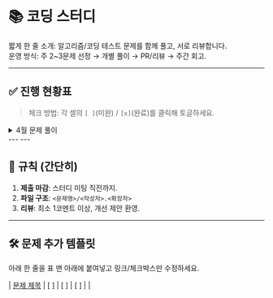 # 📚 코딩 스터디

짧게 한 줄 소개: 알고리즘/코딩 테스트 문제를 함께 풀고, 서로 리뷰합니다.  
운영 방식: 주 2~3문제 선정 → 개별 풀이 → PR/리뷰 → 주간 회고.

---

## ✅ 진행 현황표

> 체크 방법: 각 셀의 `[ ]`(미완) / `[x]`(완료)를 클릭해 토글하세요.
<details>
  <summary>4월 문제 풀이</summary>
| 문제 이름 (링크) | 강진규 | 김동연 | 김형진 | 유환성 | 이신 | 이한설 | 홍성표 |
|---|---|---|---|---|---|---|---|
| [문제 A](https://example.com) | [ ] | [x] | [ ] | [ ] | [x] | [ ] | [x] |
| [문제 B](https://example.com) | [ ] | [x] | [ ] | [ ] | [x] | [ ] | [x] |
| [문제 C](https://example.com) | [ ] | [x] | [ ] | [ ] | [x] | [ ] | [x] |
| [문제 C](https://example.com) | [ ] | [x] | [ ] | [ ] | [x] | [ ] | [x] |
| [문제 C](https://example.com) | [ ] | [x] | [ ] | [ ] | [x] | [ ] | [x] |
| [문제 C](https://example.com) | [ ] | [x] | [ ] | [ ] | [x] | [ ] | [x] |
| [문제 C](https://example.com) | [ ] | [x] | [ ] | [ ] | [x] | [ ] | [x] |
| [문제 C](https://example.com) | [ ] | [x] | [ ] | [ ] | [x] | [ ] | [x] |
| [문제 C](https://example.com) | [ ] | [x] | [ ] | [ ] | [x] | [ ] | [x] |
| [문제 C](https://example.com) | [ ] | [x] | [ ] | [ ] | [x] | [ ] | [x] |
| [문제 C](https://example.com) | [ ] | [x] | [ ] | [ ] | [x] | [ ] | [x] |
| [문제 C](https://example.com) | [ ] | [x] | [ ] | [ ] | [x] | [ ] | [x] |
| [문제 C](https://example.com) | [ ] | [x] | [ ] | [ ] | [x] | [ ] | [x] |
| [문제 C](https://example.com) | [ ] | [x] | [ ] | [ ] | [x] | [ ] | [x] |
| [문제 C](https://example.com) | [ ] | [x] | [ ] | [ ] | [x] | [ ] | [x] |
| [문제 C](https://example.com) | [ ] | [x] | [ ] | [ ] | [x] | [ ] | [x] |
| [문제 C](https://example.com) | [ ] | [x] | [ ] | [ ] | [x] | [ ] | [x] |
| [문제 C](https://example.com) | [ ] | [x] | [ ] | [ ] | [x] | [ ] | [x] |
| [문제 C](https://example.com) | [ ] | [x] | [ ] | [ ] | [x] | [ ] | [x] |
| [문제 A](https://example.com) | [ ] | [x] | [ ] | [ ] | [x] | [ ] | [x] |
| [문제 B](https://example.com) | [ ] | [x] | [ ] | [ ] | [x] | [ ] | [x] |
| [문제 C](https://example.com) | [ ] | [x] | [ ] | [ ] | [x] | [ ] | [x] |
| [문제 C](https://example.com) | [ ] | [x] | [ ] | [ ] | [x] | [ ] | [x] |
| [문제 C](https://example.com) | [ ] | [x] | [ ] | [ ] | [x] | [ ] | [x] |
| [문제 C](https://example.com) | [ ] | [x] | [ ] | [ ] | [x] | [ ] | [x] |
| [문제 C](https://example.com) | [ ] | [x] | [ ] | [ ] | [x] | [ ] | [x] |
| [문제 C](https://example.com) | [ ] | [x] | [ ] | [ ] | [x] | [ ] | [x] |
| [문제 C](https://example.com) | [ ] | [x] | [ ] | [ ] | [x] | [ ] | [x] |
| [문제 C](https://example.com) | [ ] | [x] | [ ] | [ ] | [x] | [ ] | [x] |

</details>
---
---

## 🧩 규칙 (간단히)

1. **제출 마감**: 스터디 미팅 직전까지.
2. **파일 구조**: `<문제명>/<작성자>.<확장자>`
3. **리뷰**: 최소 1코멘트 이상, 개선 제안 환영.

---

## 🛠️ 문제 추가 템플릿

아래 한 줄을 표 맨 아래에 붙여넣고 링크/체크박스만 수정하세요.

| [문제 제목](https://링크) | [ ] | [ ] | [ ] |  |

